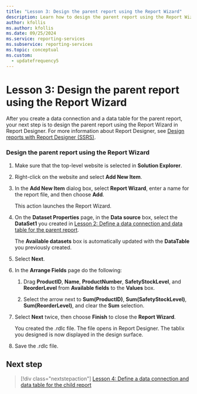 ```yaml
---
title: "Lesson 3: Design the parent report using the Report Wizard"
description: Learn how to design the parent report using the Report Wizard in Report Designer after you create a data connection and data table for your parent report.
author: kfollis
ms.author: kfollis
ms.date: 09/25/2024
ms.service: reporting-services
ms.subservice: reporting-services
ms.topic: conceptual
ms.custom:
  - updatefrequency5
---
```

# Lesson 3: Design the parent report using the Report Wizard
After you create a data connection and a data table for the parent report, your next step is to design the parent report using the Report Wizard in Report Designer. For more information about Report Designer, see [Design reports with Report Designer &#40;SSRS&#41;](../reporting-services/tools/design-reporting-services-paginated-reports-with-report-designer-ssrs.md).  
  
### Design the parent report using the Report Wizard  
  
1.  Make sure that the top-level website is selected in **Solution Explorer**.  
  
2.  Right-click on the website and select **Add New Item**.  
  
3.  In the **Add New Item** dialog box, select **Report Wizard**, enter a name for the report file, and then choose **Add**.  
  
    This action launches the Report Wizard.  
  
4.  On the **Dataset Properties** page, in the **Data source** box, select the **DataSet1** you created in [Lesson 2: Define a data connection and data table for the parent report](../reporting-services/lesson-2-define-a-data-connection-and-data-table-for-parent-report.md).  
  
    The **Available datasets** box is automatically updated with the **DataTable** you previously created.  
  
5.  Select **Next**.  
  
6.  In the **Arrange Fields** page do the following:  
  
    1.  Drag **ProductID**, **Name**, **ProductNumber**, **SafetyStockLevel**, and **ReorderLevel** from **Available fields** to the **Values** box.  
  
    2.  Select the arrow next to **Sum(ProductID)**, **Sum(SafetyStockLevel)**, **Sum(ReorderLevel)**, and clear the **Sum** selection.  
  
7.  Select **Next** twice, then choose **Finish** to close the **Report Wizard**.  
  
    You created the .rdlc file. The file opens in Report Designer. The tablix you designed is now displayed in the design surface.  
  
8.  Save the .rdlc file.  
  
## Next step

> [!div class="nextstepaction"]
> [Lesson 4: Define a data connection and data table for the child report](../reporting-services/lesson-4-define-a-data-connection-and-data-table-for-child-report.md)
